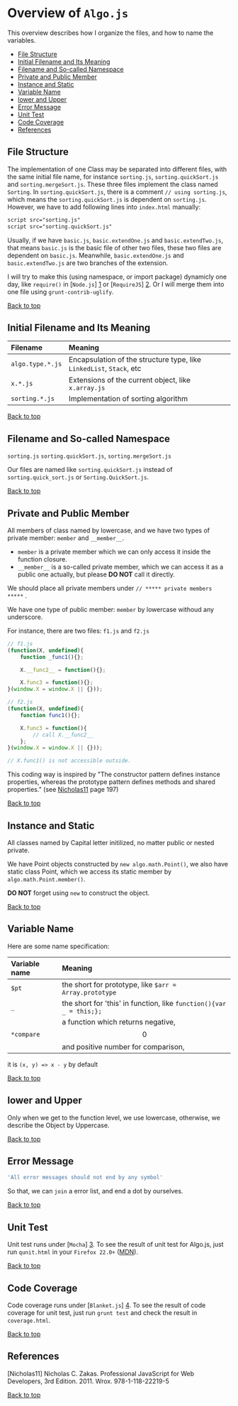 <a name="overview"></a>
# Overview of `Algo.js`

This overview describes how I organize the files, and how to name the variables.

* [File Structure](#file)
* [Initial Filename and Its Meaning](#initial)
* [Filename and So-called Namespace](#namespace)
* [Private and Public Member](#member)
* [Instance and Static](#static)
* [Variable Name](#var)
* [lower and Upper](#lower)
* [Error Message](#error)
* [Unit Test](#ut)
* [Code Coverage](#coverage)
* [References](#ref)

<a name="file"></a>
## File Structure
The implementation of one Class may be separated into different files, with the same initial file name, 
for instance `sorting.js`, `sorting.quickSort.js` and `sorting.mergeSort.js`. 
These three files implement the class named `Sorting`. In `sorting.quickSort.js`, 
there is a comment `// using sorting.js`, 
which means the `sorting.quickSort.js` is dependent on `sorting.js`. 
However, we have to add following lines into `index.html` manually:
```HTML
script src="sorting.js"
script src="sorting.quickSort.js"
```

Usually, if we have `basic.js`, `basic.extendOne.js` and `basic.extendTwo.js`, 
that means `basic.js` is the basic file of other two files, these two files are dependent on `basic.js`. 
Meanwhile, `basic.extendOne.js` and `basic.extendTwo.js` are two branches of the extension.

I will try to make this (using namespace, or import package) dynamicly one day, 
like `require()` in [`Node.js`] [1] or [`RequireJS`] [2]. 
Or I will merge them into one file using `grunt-contrib-uglify`.

[Back to top](#overview)

<a name="initial"></a>
## Initial Filename and Its Meaning

 Filename | Meaning
:-----|:-------
 `algo.type.*.js` | Encapsulation of the structure type, like `LinkedList`, `Stack`, etc 
 `x.*.js` | Extensions of the current object, like `x.array.js` 
 `sorting.*.js` | Implementation of sorting algorithm 

[Back to top](#overview)

<a name="namespace"></a>
## Filename and So-called Namespace
`sorting.js`
`sorting.quickSort.js`, `sorting.mergeSort.js`

Our files are named like `sorting.quickSort.js` instead of `sorting.quick_sort.js` or `Sorting.QuickSort.js`. 

[Back to top](#overview)

## Private and Public Member
All members of class named by lowercase, and we have two types of private member: `member` and `__member__`.

* `member` is a private member which we can only access it inside the function closure. 
* `__member__` is a so-called private member, which we can access it as a public one actually, 
   but please __DO NOT__ call it directly.

We should place all private members under `// ***** private members *****` .

We have one type of public member: `member` by lowercase withoud any underscore.

For instance, there are two files: `f1.js` and `f2.js`
```JavaScript
// f1.js
(function(X, undefined){
    function _func1(){};

    X.__func2__ = function(){};

    X.func3 = function(){};
}(window.X = window.X || {}));
```

```JavaScript
// f2.js
(function(X, undefined){
    function func1(){};

    X.func3 = function(){
        // call X.__func2__
    };
}(window.X = window.X || {}));

// X.func1() is not accessible outside.
```

This coding way is inspired by "The constructor pattern defines instance properties,
whereas the prototype pattern defines methods and shared properties." (see [Nicholas11](#ref) page 197)

[Back to top](#overview)

<a name="static"></a>
## Instance and Static
All classes named by Capital letter initilized, no matter public or nested private.

We have Point objects constructed by `new algo.math.Point()`, 
we also have static class Point, which we access its static member by `algo.math.Point.member()`.

__DO NOT__ forget using `new` to construct the object.

[Back to top](#overview)

<a name="var"></a>
## Variable Name
Here are some name specification:

 Variable name | Meaning
:-----|:-------
`$pt` | the short for prototype, like `$arr = Array.prototype` 
 `_` | the short for 'this' in function, like `function(){var _ = this;};` 
 `*compare` | a function which returns negative, $$0$$ and positive number for comparison, 
 it is `(x, y) => x - y` by default

[Back to top](#overview)

<a name="lower"></a>
## lower and Upper
Only when we get to the function level, we use lowercase, otherwise, we describe the Object by Uppercase.

[Back to top](#overview)

<a name="error"></a>
## Error Message
```JavaScript
'All error messages should not end by any symbol'
```
So that, we can `join` a error list, and end a dot by ourselves.

[Back to top](#overview)

<a name="ut"></a>
## Unit Test
Unit test runs under [`Mocha`] [3].
To see the result of unit test for Algo.js, just run `qunit.html` in your `Firefox 22.0+`
([MDN](https://developer.mozilla.org/en-US/docs/Web/JavaScript/Reference/Functions/Arrow_functions#Browser_compatibility)).

[Back to top](#overview)

<a name="coverage"></a>
## Code Coverage
Code coverage runs under [`Blanket.js`] [4].
To see the result of code coverage for unit test, just run `grunt test` and check the result in `coverage.html`. 

[Back to top](#overview)

<a name="ref"></a>
## References
[Nicholas11] Nicholas C. Zakas. Professional JavaScript for Web Developers, 3rd Edition. 2011. Wrox. 978-1-118-22219-5

[Back to top](#overview)

[1]: http://nodejs.org  "Node.js"
[2]: http://requirejs.org   "require.js"
[3]: http://mochajs.org/ "Mocha.js"
[4]: http://blanketjs.org "Blanket.js"
